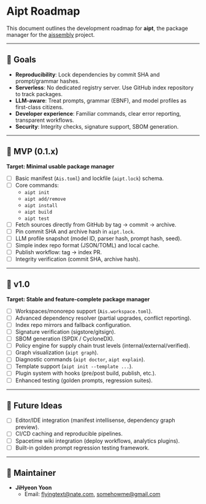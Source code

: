 # Aipt Roadmap

This document outlines the development roadmap for **aipt**, the package manager for the [aissembly](https://github.com/flyingtext/aissembly) project.

---

## 🎯 Goals
- **Reproducibility**: Lock dependencies by commit SHA and prompt/grammar hashes.
- **Serverless**: No dedicated registry server. Use GitHub index repository to track packages.
- **LLM-aware**: Treat prompts, grammar (EBNF), and model profiles as first-class citizens.
- **Developer experience**: Familiar commands, clear error reporting, transparent workflows.
- **Security**: Integrity checks, signature support, SBOM generation.

---

## 🚀 MVP (0.1.x)

**Target: Minimal usable package manager**

- [ ] Basic manifest (`Ais.toml`) and lockfile (`aipt.lock`) schema.
- [ ] Core commands:  
  - `aipt init`  
  - `aipt add/remove`  
  - `aipt install`  
  - `aipt build`  
  - `aipt test`
- [ ] Fetch sources directly from GitHub by tag → commit → archive.  
- [ ] Pin commit SHA and archive hash in `aipt.lock`.  
- [ ] LLM profile snapshot (model ID, parser hash, prompt hash, seed).  
- [ ] Simple index repo format (JSON/TOML) and local cache.  
- [ ] Publish workflow: tag → index PR.  
- [ ] Integrity verification (commit SHA, archive hash).  

---

## 🌟 v1.0

**Target: Stable and feature-complete package manager**

- [ ] Workspaces/monorepo support (`Ais.workspace.toml`).  
- [ ] Advanced dependency resolver (partial upgrades, conflict reporting).  
- [ ] Index repo mirrors and fallback configuration.  
- [ ] Signature verification (sigstore/gitsign).  
- [ ] SBOM generation (SPDX / CycloneDX).  
- [ ] Policy engine for supply chain trust levels (internal/external/verified).  
- [ ] Graph visualization (`aipt graph`).  
- [ ] Diagnostic commands (`aipt doctor`, `aipt explain`).  
- [ ] Template support (`aipt init --template ...`).  
- [ ] Plugin system with hooks (pre/post build, publish, etc.).  
- [ ] Enhanced testing (golden prompts, regression suites).  

---

## 📅 Future Ideas
- [ ] Editor/IDE integration (manifest intellisense, dependency graph preview).  
- [ ] CI/CD caching and reproducible pipelines.  
- [ ] Spacetime wiki integration (deploy workflows, analytics plugins).  
- [ ] Built-in golden prompt regression testing framework.  

---

## 👤 Maintainer
- **JiHyeon Yoon**  
  - Email: <flyingtext@nate.com>, <somehowme@gmail.com>
